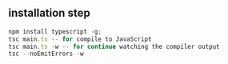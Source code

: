 ## installation step

```typescript
npm install typescript -g;
tsc main.ts -- for compile to JavaScript
tsc main.ts -w -- for continue watching the compiler output
tsc --noEmitErrors -w
```
